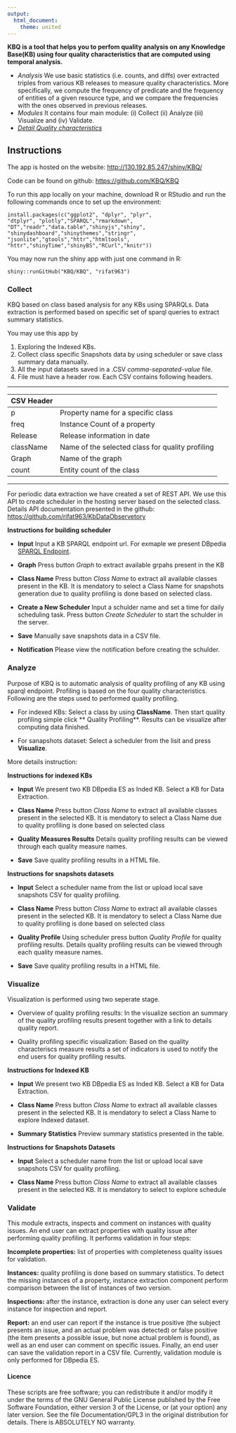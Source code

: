 ```yaml
---
output:
  html_document:
    theme: united
---
```


**KBQ is a tool that helps you to perfom quality analysis on any Knowledge Base(KB) using four quality characteristics that are computed using temporal analysis.**

- *Analysis* We use basic statistics (i.e. counts, and diffs) over extracted triples from various KB releases to measure quality characteristics. More specifically, we compute the frequency of predicate and the frequency of entities of a given resource type, and we compare the frequencies with the ones observed in previous releases.
- *Modules* It contains four main module: (i) Collect (ii) Analyze (iii) Visualize and (iv) Validate.
- [*Detail Quality characteristics*](http://softeng.polito.it/rifat/QualityCharacteristics.pdf)

## Instructions

The app is hosted on the website: http://130.192.85.247/shiny/KBQ/

Code can be found on github: https://github.com/KBQ/KBQ

To run this app locally on your machine, download R or RStudio and run the following commands once to set up the environment:

```
install.packages(c("ggplot2", "dplyr", "plyr", 
"dtplyr", "plotly","SPARQL","rmarkdown",
"DT","readr","data.table","shinyjs","shiny",
"shinydashboard","shinythemes","stringr",
"jsonlite","gtools","httr","htmltools",
"httr","shinyTime","shinyBS","RCurl","knitr"))

```
You may now run the shiny app with just one command in R:

```
shiny::runGitHub("KBQ/KBQ", "rifat963")
```

### Collect

KBQ based on class based analysis for any KBs using SPARQLs. Data extraction is performed based on specific set of sparql queries to extract summary statistics. 

You may use this app by

1. Exploring the Indexed KBs.
2. Collect class specific Snapshots data by using scheduler or save class summary data manually.
3. All the input datasets saved in a .CSV *comma-separated-value* file.
4. File must have a header row. Each CSV contains following headers.

----------------------
| CSV Header |  |
| --- | --- |
| p | Property name for a specific class  |
| freq | Instance Count of a property |
| Release | Release information in date |
| className | Name of the selected class for quality profiling |
| Graph | Name of the graph |
| count | Entity count of the class |
----------------------

For periodic data extraction we have created a set of REST API. We use this API to create scheduler in the hosting server based on the selected class. Details API documentation presented in the github: https://github.com/rifat963/KbDataObservetory

**Instructions for building scheduler**

- **Input** Input a KB SPARQL endpoint url. For exmaple we present DBpedia [SPARQL Endpoint](http://dbpedia.org/sparql).

- **Graph** Press button *Graph* to extract available grpahs present in the KB

- **Class Name** Press button *Class Name* to extract all available classes present in the KB. It is mendatory to select a Class Name for snapshots generation due to quality profiling is done based on selected class.

- **Create a New Scheduler** Input a schulder name and set a time for daily scheduling task. Press button *Create Scheduler* to start the schulder in the server. 

- **Save** Manually save snapshots data in a CSV file. 

- **Notification** Please view the notification before creating the schulder.


### Analyze

Purpose of KBQ is to automatic analysis of quality profiling of any KB using sparql endpoint. Profiling is based on the four quality characteristics. Following are the steps used to performed quality profiling.

- For indexed KBs: Select a class by using **ClassName**. Then start quality profiling simple click ** Quality Profiling**. Results can be visualize after computing data finished.

- For sanapshots dataset: Select a scheduler from the lisit and press **Visualize**. 

More details instruction:

**Instructions for indexed KBs**

- **Input** We present two KB DBpedia ES as Inded KB. Select a KB for Data Extraction.

- **Class Name** Press button *Class Name* to extract all available classes present in the selected KB. It is mendatory to select a Class Name  due to quality profiling is done based on selected class

- **Quality Measures Results** Details quality profiling results can be viewed through each quality measure names. 

- **Save** Save quality profiling results in a HTML file.

**Instructions for snapshots datasets**

- **Input** Select a scheduler name from the list or upload local save snapshots CSV for quality profiling. 

- **Class Name** Press button *Class Name* to extract all available classes present in the selected KB. It is mendatory to select a Class Name  due to quality profiling is done based on selected class

- **Quality Profile** Using scheduler press button *Quality Profile* for quality profiling results. Details quality profiling results can be viewed through each quality measure names. 

- **Save** Save quality profiling results in a HTML file.

### Visualize

Visualization is performed using two seperate stage.

- Overview of quality profiling results: In the visualize section an summary of the quality profiling results present together with a link to details quality report. 

- Quality profiling specific visualization: Based on the quality characteriscs measure results a set of indicators is used to notify the end users for quality profiling results.

**Instructions for Indexed KB**

- **Input** We present two KB DBpedia ES as Inded KB. Select a KB for Data Extraction.

- **Class Name** Press button *Class Name* to extract all available classes present in the selected KB. It is mendatory to select a Class Name to explore Indexed dataset.

- **Summary Statistics** Preview summary statistics presented in the table.  

**Instructions for Snapshots Datasets**

- **Input** Select a scheduler name from the list or upload local save snapshots CSV for quality profiling. 

- **Class Name** Press button *Class Name* to extract all available classes present in the selected KB. It is mendatory to select to explore schedule

### Validate

This module extracts, inspects and comment on instances with quality issues. An end user can extract properties with quality issue after performing quality profiling. It performs validation in four steps: 

**Incomplete properties:** list of properties with completeness quality issues for validation. 

**Instances:** quality profiling is done based on summary statistics. To detect the missing instances of a property, instance extraction component perform comparison between the list of instances of two version. 

**Inspections:** after the instance, extraction is done any user can select every instance for inspection and report. 

**Report:** an end user can report if the instance is true positive (the subject presents an issue, and an actual problem was detected) or false positive (the item presents a possible issue, but none actual problem is found), as well as an end user can comment on specific issues. Finally, an end user can save the validation report in a CSV file. Currently, validation module is only performed for DBpedia ES.


#### Licence
These scripts are free software; you can redistribute it and/or modify it under the terms of the GNU General Public License published by
the Free Software Foundation, either version 3 of the License, or (at your option) any later version. See the file Documentation/GPL3 in the original distribution for details. There is ABSOLUTELY NO warranty. 



 


 



